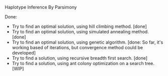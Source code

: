 Haplotype Inference By Parsimony

Done:
* Try to find an optimal solution, using hill climbing method. [done]
* Try to find an optimal solution, using simulated annealing method. [done]
* Try to find an optimal solution, using genetic algorithm. [done: So far, it's working based of iterations, but convergence method could be developed]
* Try to find a solution, using recursive breadth first search. [done]
* Try to find a solution, using ant colony optimization on a search tree. [WIP]
